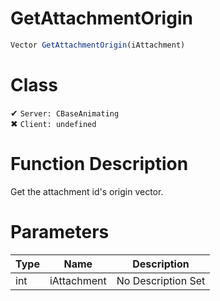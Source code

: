 # GetAttachmentOrigin
```js	
Vector GetAttachmentOrigin(iAttachment)
```
# Class
✔ `Server: CBaseAnimating`  
✖ `Client: undefined`  

# Function Description
Get the attachment id's origin vector.
# Parameters
Type|Name|Description
--|--|--
int|iAttachment|No Description Set
